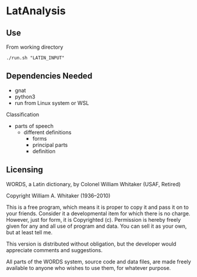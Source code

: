 # LatAnalysis
 
## Use
From working directory

`./run.sh "LATIN_INPUT"`

## Dependencies Needed
- gnat
- python3
- run from Linux system or WSL

Classification
- parts of speech
  - different definitions
    - forms
    - principal parts
    - definition

## Licensing
WORDS, a Latin dictionary, by Colonel William Whitaker (USAF, Retired)

Copyright William A. Whitaker (1936–2010)

This is a free program, which means it is proper to copy it and pass it on to your friends. Consider it a developmental item for which there is no charge. However, just for form, it is Copyrighted (c). Permission is hereby freely given for any and all use of program and data. You can sell it as your own, but at least tell me.

This version is distributed without obligation, but the developer would appreciate comments and suggestions.

All parts of the WORDS system, source code and data files, are made freely available to anyone who wishes to use them, for whatever purpose.